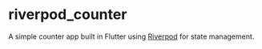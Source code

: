# riverpod_counter

A simple counter app built in Flutter using [Riverpod](https://riverpod.dev) for state management.
